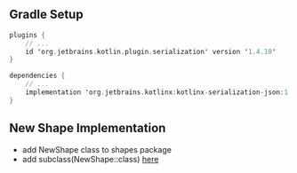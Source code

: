 ## Gradle Setup

```kotlin
plugins {
    // ...
    id 'org.jetbrains.kotlin.plugin.serialization' version '1.4.10'
}

dependencies {
    // ...
    implementation 'org.jetbrains.kotlinx:kotlinx-serialization-json:1.0.1'
}
```
## New Shape Implementation
* add NewShape class to shapes package
* add subclass(NewShape::class) [here](https://github.com/yulian-khalitov/oop_labs/blob/master/lab5/src/main.kt#L14)

